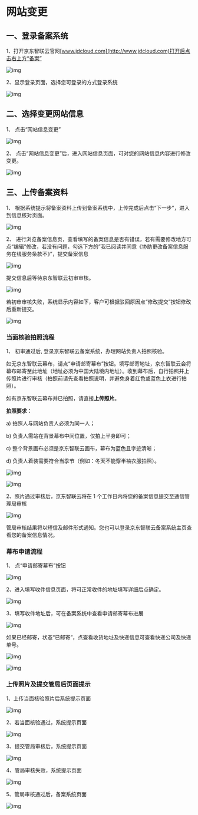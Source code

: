 # 网站变更

## 一、登录备案系统

1、打开京东智联云官网[www.jdcloud.com](http://www.jdcloud.com)打开后点击右上方“备案”

![img](https://github.com/jdcloudcom/cn/blob/joytaobao-beian-2020032802/image/ICP-License-Service/Change-website-cn-1.png)

2、显示登录页面，选择您可登录的方式登录系统

![img](https://github.com/jdcloudcom/cn/blob/joytaobao-beian-2020032802/image/ICP-License-Service/Change-website-cn-2.png)

## 二、选择变更网站信息

1、 点击“网站信息变更”

![img](https://github.com/jdcloudcom/cn/blob/joytaobao-beian-2020032802/image/ICP-License-Service/Change-website-cn-3.png)

2、 点击“网站信息变更”后，进入网站信息页面，可对您的网站信息内容进行修改变更。

![img](https://github.com/jdcloudcom/cn/blob/joytaobao-beian-2020032802/image/ICP-License-Service/Change-website-cn-4.png)

## 三、上传备案资料

1、 根据系统提示将备案资料上传到备案系统中，上传完成后点击“下一步”，进入到信息核对页面。

![img](https://github.com/jdcloudcom/cn/blob/joytaobao-beian-2020032802/image/ICP-License-Service/Change-website-cn-5.png)

2、 进行浏览备案信息页，查看填写的备案信息是否有错误，若有需要修改地方可点“编辑”修改，若没有问题，勾选下方的”我已阅读并同意《协助更改备案信息服务在线服务条款不》”，提交备案信息

  ![img](https://github.com/jdcloudcom/cn/blob/joytaobao-beian-2020032802/image/ICP-License-Service/Change-website-cn-6.png)

提交信息后等待京东智联云初审审核。

![img](https://github.com/jdcloudcom/cn/blob/joytaobao-beian-2020032802/image/ICP-License-Service/Change-website-cn-7.png)

若初审审核失败，系统显示内容如下，客户可根据驳回原因点“修改提交”按钮修改后重新提交。

![img](https://github.com/jdcloudcom/cn/blob/joytaobao-beian-2020032802/image/ICP-License-Service/Change-website-cn-8.png)

### 当面核验拍照流程

1、 初审通过后, 登录京东智联云备案系统，办理网站负责人拍照核验。

如无京东智联云幕布，请点“申请邮寄幕布”按钮。填写邮寄地址，京东智联云会将幕布邮寄至此地址（地址必须为中国大陆境内地址）。收到幕布后，自行拍照并上传照片进行审核（拍照前请先查看拍照说明，并避免身着红色或蓝色上衣进行拍照）。

如有京东智联云幕布并已拍照，请直接**上传照片**。

**拍照要求：**

a)   拍照人与网站负责人必须为同一人；

b)   负责人需站在背景幕布中间位置，仅拍上半身即可；

c)   整个背景画布必须是京东智联云画布，幕布为蓝色且字迹清晰；

d)   负责人着装需要符合当季节（例如：冬天不能穿半袖衣服拍照）。

![img](https://github.com/jdcloudcom/cn/blob/joytaobao-beian-2020032802/image/ICP-License-Service/Change-website-cn-9.png)

![img](https://github.com/jdcloudcom/cn/blob/joytaobao-beian-2020032802/image/ICP-License-Service/Change-website-cn-10.png)

2、照片通过审核后，京东智联云将在 1 个工作日内将您的备案信息提交至通信管理局审核

![img](https://github.com/jdcloudcom/cn/blob/joytaobao-beian-2020032802/image/ICP-License-Service/Change-website-cn-11.png)

管局审核结果将以短信及邮件形式通知。您也可以登录京东智联云备案系统主页查看您的备案信息情况。

### 幕布申请流程

1、 点“申请邮寄幕布”按钮

![img](https://github.com/jdcloudcom/cn/blob/joytaobao-beian-2020032802/image/ICP-License-Service/Change-website-cn-12.png)

2、进入填写收件信息页面，将可正常收件的地址填写详细后点确定。

![img](https://github.com/jdcloudcom/cn/blob/joytaobao-beian-2020032802/image/ICP-License-Service/Change-website-cn-13.png)

3、填写收件地址后，可在备案系统中查看申请邮寄幕布进展

![img](https://github.com/jdcloudcom/cn/blob/joytaobao-beian-2020032802/image/ICP-License-Service/Change-website-cn-14.png)

如果已经邮寄，状态“已邮寄”，点查看收货地址及快递信息可查看快递公司及快递单号。

![img](https://github.com/jdcloudcom/cn/blob/joytaobao-beian-2020032802/image/ICP-License-Service/Change-website-cn-15.png)

 ![img](https://github.com/jdcloudcom/cn/blob/joytaobao-beian-2020032802/image/ICP-License-Service/Change-website-cn-16.png)

### 上传照片及提交管局后页面提示

1、上传当面核验照片后系统提示页面

![img](https://github.com/jdcloudcom/cn/blob/joytaobao-beian-2020032802/image/ICP-License-Service/Change-website-cn-17.png)

2、若当面核验通过，系统提示页面

![img](https://github.com/jdcloudcom/cn/blob/joytaobao-beian-2020032802/image/ICP-License-Service/Change-website-cn-18.png)

3、提交管局审核后，系统提示页面

![img](https://github.com/jdcloudcom/cn/blob/joytaobao-beian-2020032802/image/ICP-License-Service/Change-website-cn-19.png)

4、管局审核失败，系统提示页面

![img](https://github.com/jdcloudcom/cn/blob/joytaobao-beian-2020032802/image/ICP-License-Service/Change-website-cn-20.png)

5、管局审核通过后，备案系统页面

![img](https://github.com/jdcloudcom/cn/blob/joytaobao-beian-2020032802/image/ICP-License-Service/Change-website-cn-21.png)
